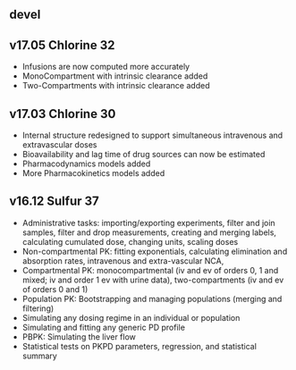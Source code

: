 ## devel

## v17.05 Chlorine 32

- Infusions are now computed more accurately
- MonoCompartment with intrinsic clearance added
- Two-Compartments with intrinsic clearance added

## v17.03 Chlorine 30

- Internal structure redesigned to support simultaneous intravenous and extravascular doses
- Bioavailability and lag time of drug sources can now be estimated
- Pharmacodynamics models added
- More Pharmacokinetics models added

## v16.12 Sulfur 37

- Administrative tasks: importing/exporting experiments, filter and join samples, filter and drop measurements, creating and merging labels, calculating cumulated dose, changing units, scaling doses
- Non-compartmental PK: fitting exponentials, calculating elimination and absorption rates, intravenous and extra-vascular NCA,
- Compartmental PK: monocompartmental (iv and ev of orders 0, 1 and mixed; iv and order 1 ev with urine data), two-compartments (iv and ev of orders 0 and 1)
- Population PK: Bootstrapping and managing populations (merging and filtering)
- Simulating any dosing regime in an individual or population
- Simulating and fitting any generic PD profile
- PBPK: Simulating the liver flow
- Statistical tests on PKPD parameters, regression, and statistical summary
